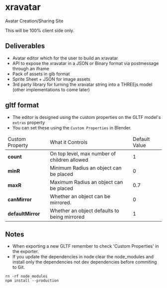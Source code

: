 # xravatar
Avatar Creation/Sharing Site

This will be 100% client side only.

## Deliverables
* Avatar editor which for the user to build an xravatar
* API to expose the xravatar in a JSON or Binary format via postmessage through an iframe
* Pack of assets in glb format
* Sprite Sheet + JSON for image assets
* 3rd party library for turning the xravatar string into a THREEjs model (other implementations to come later)

## gltf format
* The editor is designed using the custom properties on the GLTF model's `extras` property
* You can set these using the `Custom Properties` in Blender.

<table>
<thead>
    <tr>
        <td>Custom Property</td>
        <td>What it Controls</td>
        <td>Default Value</td>
    </tr>
</thead>
<tr>
    <td><b>count</b></td>
    <td>On top level, max number of children allowed</td>
    <td>1</td>
</tr>
<tr>
    <td><b>minR</b></td>
    <td>Minimum Radius an object can be placed</td>
    <td>0</td>
</tr>
<tr>
    <td><b>maxR</b></td>
    <td>Maximum Radius an object can be placed</td>
    <td>0.7</td>
</tr>
<tr>
    <td><b>canMirror</b></td>
    <td>Whether an object can be mirrored.</td>
    <td>0</td>
</tr>
<tr>
    <td><b>defaultMirror</b></td>
    <td>Whether an object defaults to being mirrored</td>
    <td>1</td>
</tr>
</table>

## Notes

* When exporting a new GLTF remember to check 'Custom Properties' in the exporter.
* If you update the dependencies in node clear the node_modules and install only the dependencies not dev dependencies before commiting to Git.

```
rn -rf node_modules
npm install --production
```